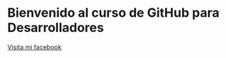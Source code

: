 # Bienvenido al curso de GitHub para Desarrolladores

[Visita mi facebook](https://www.facebook.com/iivan.castro.9)

